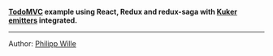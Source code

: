 **[TodoMVC](http://todomvc.com/) example using React, Redux and redux-saga with [Kuker emitters](https://github.com/krasimir/kuker#installing-emitters) integrated.**

---

Author: [Philipp Wille](https://github.com/philmein/todomvc-react-redux-saga)



